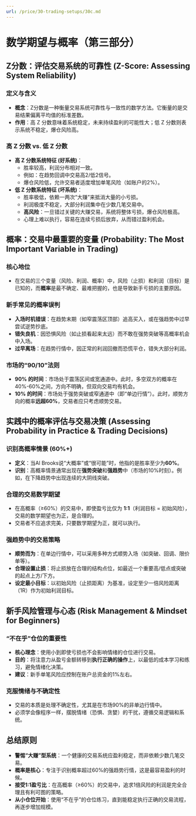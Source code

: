 ```yaml
---
url: /price/30-trading-setups/30c.md
---
```

# 数学期望与概率（第三部分）

## Z分数：评估交易系统的可靠性 (Z-Score: Assessing System Reliability)

### 定义与含义

* **概念**：Z分数是一种衡量交易系统可靠性与一致性的数学方法。它衡量的是交易结果偏离平均值的标准差数。
* **作用**：高 Z 分数意味着系统稳定，未来持续盈利的可能性大；低 Z 分数则表示系统不稳定，爆仓风险高。

### 高 Z 分数 vs. 低 Z 分数

* **高 Z 分数系统特征 (好系统)**：
  * 胜率较高，利润分布相对一致。
  * 例如：在趋势回调中交易高2/低2信号。
  * 爆仓风险低，允许交易者适度增加单笔风险（如账户的2%）。
* **低 Z 分数系统特征 (坏系统)**：
  * 胜率极低，依赖一两次“大赚”来抵消大量的小亏损。
  * 利润极度不稳定，大部分利润集中在少数几笔交易中。
  * **高风险**：一旦错过关键的大赚交易，系统将整体亏损，爆仓风险极高。
  * 心理上难以执行，容易在连续亏损后放弃，从而错过盈利机会。

## 概率：交易中最重要的变量 (Probability: The Most Important Variable in Trading)

### 核心地位

* 在交易的三个变量（风险、利润、概率）中，风险（止损）和利润（目标）是已知的，而**概率**是最不确定、最难把握的，也是导致新手亏损的主要原因。

### 新手常见的概率误判

* **入场时机错误**：在趋势末期（如窄震荡区顶部）追高买入，或在强趋势中过早尝试逆势抄底。
* **错失良机**：因恐惧风险（如止损看起来太远）而不敢在强势突破等高概率机会中入场。
* **过早离场**：在趋势行情中，因正常的利润回撤而恐慌平仓，错失大部分利润。

### 市场的“90/10”法则

* **90% 的时间**：市场处于震荡区间或宽通道中。此时，多空双方的概率在40%-60%之间，方向不明确，但双向交易均有机会。
* **10% 的时间**：市场处于强势突破或窄通道中（即“单边行情”）。此时，顺势方向的概率**远超60%**，交易者应只考虑顺势交易。

## 实践中的概率评估与交易决策 (Assessing Probability in Practice & Trading Decisions)

### 识别高概率情景 (60%+)

* **定义**：当Al Brooks说“大概率”或“很可能”时，他指的是胜率至少为**60%**。
* **识别**：高概率情景通常出现在**强势突破**和**强趋势**中（市场的10%时刻）。例如，在下降趋势中出现连续的大阴线突破。

### 合理的交易数学期望

* 在高概率（≥60%）的交易中，即使盈亏比仅为 **1:1**（利润目标 = 初始风险），交易的数学期望也为正，是合理的。
* 交易者不应追求完美，只要数学期望为正，就可以执行。

### 强趋势中的交易策略

* **顺势而为**：在单边行情中，可以采用多种方式顺势入场（如突破、回调、限价单等）。
* **合理设置止损**：将止损放在合理的结构点位，如最近一个重要高/低点或突破的起点上方/下方。
* **设定最小目标**：以初始风险（止损距离）为基准，设定至少一倍风险距离（1R）作为初始利润目标。

## 新手风险管理与心态 (Risk Management & Mindset for Beginners)

### “不在乎”仓位的重要性

* **核心理念**：使用小到即使亏损也不会影响情绪的仓位进行交易。
* **目的**：将注意力从盈亏金额转移到**执行正确的操作**上，以最低的成本学习和练习，避免情绪化决策。
* **建议**：新手单笔风险应控制在账户总资金的1%左右。

### 克服情绪与不确定性

* 交易的本质是处理不确定性，尤其是在市场90%的非单边行情中。
* 必须学会像程序一样，摆脱情绪（恐惧、贪婪）的干扰，遵循交易逻辑和系统。

## 总结原则

* **警惕“大赚”型系统**：一个健康的交易系统应盈利稳定，而非依赖少数几笔交易。
* **概率是核心**：专注于识别概率超过60%的强趋势行情，这是最容易盈利的时候。
* **接受1:1盈亏比**：在高概率（≥60%）的交易中，追求1倍风险的利润是完全合理且有利可图的策略。
* **从小仓位开始**：使用“不在乎”的仓位练习，直到能稳定执行正确的交易流程，再逐步增加规模。
